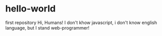 # hello-world
first repository
Hi, Humans!
I don't khow javascript, i don't know english language, but I stand web-programmer!
